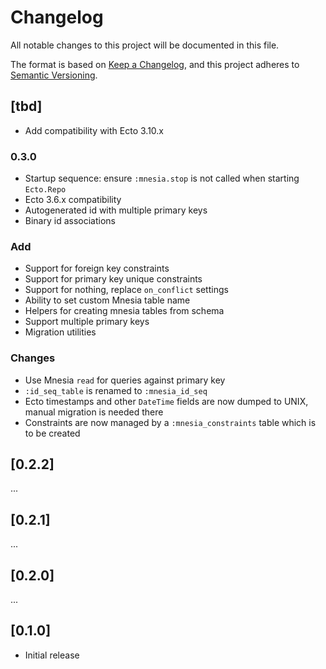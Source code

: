 # Changelog

All notable changes to this project will be documented in this file.

The format is based on [Keep a Changelog](https://keepachangelog.com/en/1.0.0/),
and this project adheres to [Semantic Versioning](https://semver.org/spec/v2.0.0.html).

## [tbd]

* Add compatibility with Ecto 3.10.x

### 0.3.0

* Startup sequence: ensure `:mnesia.stop` is not called when starting
  `Ecto.Repo`
* Ecto 3.6.x compatibility
* Autogenerated id with multiple primary keys
* Binary id associations

### Add

* Support for foreign key constraints
* Support for primary key unique constraints
* Support for nothing, replace `on_conflict` settings
* Ability to set custom Mnesia table name
* Helpers for creating mnesia tables from schema
* Support multiple primary keys
* Migration utilities

### Changes

* Use Mnesia `read` for queries against primary key
* `:id_seq_table` is renamed to `:mnesia_id_seq`
* Ecto timestamps and other `DateTime` fields are now dumped to UNIX, manual migration is needed there
* Constraints are now managed by a `:mnesia_constraints` table which is to be created

## [0.2.2]

...

## [0.2.1]

...

## [0.2.0]

...

## [0.1.0]

* Initial release
